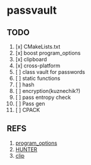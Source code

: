 # passvault

## TODO

1. [x] CMakeLists.txt
2. [x] boost program_options
3. [x] clipboard
4. [x] cross-platform
5. [ ] class vault for passwords
6. [ ] static functions
7. [ ] hash
8. [ ] encryption(kuznechik?)
9. [ ] pass entropy check
10. [ ] Pass gen
11. [ ] CPACK


## REFS

1. [program_options](https://www.boost.org/doc/libs/1_81_0/doc/html/program_options.html)
2. [HUNTER](https://hunter.readthedocs.io/en/latest/quick-start/boost-components.html#)
3. [clip](https://github.com/dacap/clip/wiki#who-is-using-clip)
